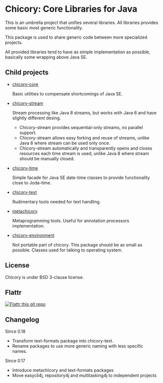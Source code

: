 Chicory: Core Libraries for Java
=====================================

This is an umbrella project that unifies several libraries.
All libraries provides some basic most generic functionality.

This package is used to share generic code between more specialized projects.

All provided libraries tend to have as simple implementation as possible,
basically some wrapping above Java SE.

Child projects
--------------

 * [chicory-core](https://github.com/sviperll/chicory/tree/master/chicory-core)

   Basic utilities to compensate shortcomings of Java SE.

 * [chicory-stream](https://github.com/sviperll/chicory/tree/master/chicory-stream)

   Stream processing like Java 8 streams, but works with Java 6 and have slightly different desing.

    - Chicory-stream provides sequential-only streams, no parallel support.
    - Chicory-stream allows easy forking and reuse of streams, unlike Java 8 where stream can be used only once.
    - Chicory-stream automatically and transparently opens and closes resources each time stream is used,
      unlike Java 8 where stream should be manually closed.

 * [chicory-time](https://github.com/sviperll/chicory/tree/master/chicory-time)

   Simple facade for Java SE date-time classes to provide functionality close to Joda-time.

 * [chicory-text](https://github.com/sviperll/chicory/tree/master/chicory-text)

   Rudimentary tools needed for text handling.

 * [metachicory](https://github.com/sviperll/chicory/tree/master/metachicory)

   Metaprogramming tools. Useful for annotation processors implementation.

 * [chicory-environment](https://github.com/sviperll/chicory/tree/master/chicory-environment)

   Not portable part of chicory. This package should be as small as possible.
   Classes used for talking to operating system.


License
-------

Chicory is under BSD 3-clause license.

Flattr
------

[![Flattr this git repo](http://api.flattr.com/button/flattr-badge-large.png)](https://flattr.com/submit/auto?user_id=sviperll&url=https%3A%2F%2Fgithub.com%2Fsviperll%2Fchicory&title=chicory&language=Java&tags=github&category=software)

Changelog
---------

Since 0.18

 * Transform text-formats package into chicory-text.
 * Rename packages to use more generic naming with less specific names.

Since 0.17

 * Introduce metachicory and text-formats packages
 * Move easycli4j, repository4j and multitasking4j to independent projects
